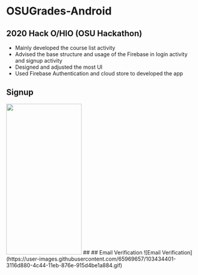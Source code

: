 # OSUGrades-Android
## 2020 Hack O/HIO (OSU Hackathon)
- Mainly developed the course list activity
- Advised the base structure and usage of the Firebase in login activity and signup activity
- Designed and adjusted the most UI
- Used Firebase Authentication and cloud store to developed the app
## Signup
<img src="https://user-images.githubusercontent.com/65969657/103434057-2443b600-4c3f-11eb-8d50-3f9230165b91.gif" width="200" height="400">
##
## Email Verification
![Email Verification](https://user-images.githubusercontent.com/65969657/103434401-3116d880-4c44-11eb-876e-915d4be1a884.gif)
